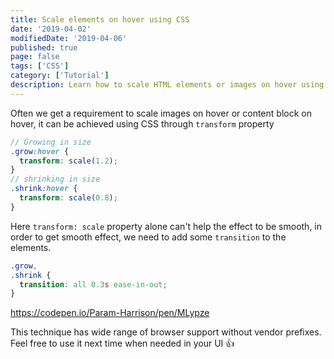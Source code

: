 ```yaml
---
title: Scale elements on hover using CSS
date: '2019-04-02'
modifiedDate: '2019-04-06'
published: true
page: false
tags: ['CSS']
category: ['Tutorial']
description: Learn how to scale HTML elements or images on hover using CSS3 transform property.
---
```


Often we get a requirement to scale images on hover or content block on hover, it can be achieved using CSS through `transform` property

```scss
// Growing in size
.grow:hover {
  transform: scale(1.2);
}
// shrinking in size
.shrink:hover {
  transform: scale(0.8);
}
```

Here `transform: scale` property alone can't help the effect to be smooth, in order to get smooth effect, we need to add some `transition` to the elements.

```scss
.grow,
.shrink {
  transition: all 0.3s ease-in-out;
}
```

https://codepen.io/Param-Harrison/pen/MLypze

This technique has wide range of browser support without vendor prefixes. Feel free to use it next time when needed in your UI 👍
